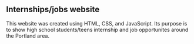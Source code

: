 ## Internships/jobs website
This website was created using HTML, CSS, and JavaScript. Its purpose is to show high school students/teens internship and job opportunites around the Portland area.
